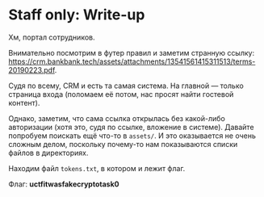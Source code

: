 # Staff only: Write-up

Хм, портал сотрудников.

Внимательно посмотрим в футер правил и заметим странную ссылку: https://crm.bankbank.tech/assets/attachments/13541561415311513/terms-20190223.pdf.

Судя по всему, CRM и есть та самая система. На главной — только страница входа (поломаем её потом, нас просят найти гостевой контент).

Однако, заметим, что сама ссылка открылась без какой-либо авторизации (хотя это, судя по ссылке, вложение в системе). Давайте попробуем поискать ещё что-то в `assets/`. И это оказывается не очень сложным делом, поскольку почему-то нам показываются списки файлов в директориях.

Находим файл `tokens.txt`, в котором и лежит флаг.

Флаг: **uctfitwasfakecryptotask0**
